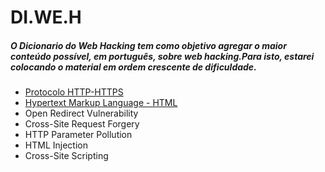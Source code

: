 # DI.WE.H
##### O Dicionario do Web Hacking tem como objetivo agregar o maior conteúdo possível, em português, sobre web hacking.Para isto, estarei colocando o material em ordem crescente de dificuldade.


* [Protocolo HTTP-HTTPS](Protocolo%20HTTP-HTTPS.md)
* [Hypertext Markup Language - HTML](Hypertext%20Markup%20Language%20-%20HTML.md)
* Open Redirect Vulnerability
* Cross-Site Request Forgery 
* HTTP Parameter Pollution 
* HTML Injection
* Cross-Site Scripting 
